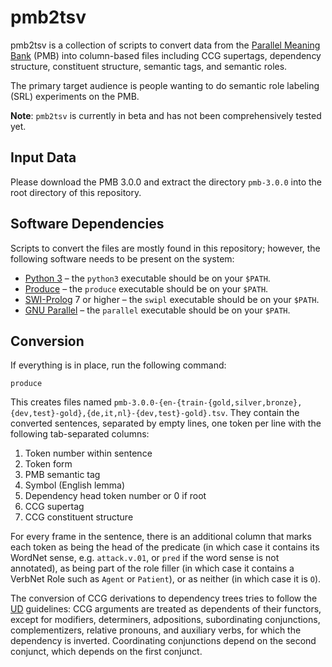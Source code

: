 pmb2tsv
=======

pmb2tsv is a collection of scripts to convert data from the [Parallel Meaning
Bank](https://pmb.let.rug.nl) (PMB) into column-based files including CCG
supertags, dependency structure, constituent structure, semantic tags, and
semantic roles.

The primary target audience is people wanting to do semantic role labeling
(SRL) experiments on the PMB.

**Note**: `pmb2tsv` is currently in beta and has not been comprehensively
tested yet.

Input Data
----------

Please download the PMB 3.0.0 and extract the directory `pmb-3.0.0` into the
root directory of this repository.

Software Dependencies
---------------------

Scripts to convert the files are mostly found in this repository; however, the
following software needs to be present on the system:

* [Python 3](https://www.python.org) – the `python3` executable should be on
  your `$PATH`.
* [Produce](https://github.com/texttheater/produce) – the `produce` executable
  should be on your `$PATH`.
* [SWI-Prolog](https://www.swi-prolog.org) 7 or higher – the `swipl` executable
  should be on your `$PATH`.
* [GNU Parallel](https://www.gnu.org/software/parallel/) – the `parallel`
  executable should be on your `$PATH`.

Conversion
----------

If everything is in place, run the following command:

    produce

This creates files named
`pmb-3.0.0-{en-{train-{gold,silver,bronze},{dev,test}-gold},{de,it,nl}-{dev,test}-gold}.tsv`.
They contain the converted sentences, separated by empty lines, one token per
line with the following tab-separated columns:

1. Token number within sentence
2. Token form
3. PMB semantic tag
4. Symbol (English lemma)
5. Dependency head token number or 0 if root
6. CCG supertag
7. CCG constituent structure

For every frame in the sentence, there is an additional column that marks each
token as being the head of the predicate (in which case it contains its WordNet
sense, e.g. `attack.v.01`, or `pred` if the word sense is not annotated), as
being part of the role filler (in which case it contains a VerbNet Role such as
`Agent` or `Patient`), or as neither (in which case it is `O`).

The conversion of CCG derivations to dependency trees tries to follow the
[UD](https://universaldependencies.org) guidelines: CCG arguments are treated
as dependents of their functors, except for modifiers, determiners,
adpositions, subordinating conjunctions, complementizers, relative pronouns,
and auxiliary verbs, for which the dependency is inverted. Coordinating
conjunctions depend on the second conjunct, which depends on the first
conjunct.
